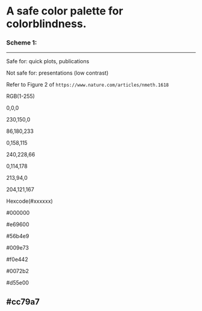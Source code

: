 # A safe color palette for colorblindness.


### Scheme 1:
-----

Safe for: quick plots, publications

Not safe for: presentations (low contrast)

Refer to Figure 2 of `https://www.nature.com/articles/nmeth.1618`

RGB(1-255)

0,0,0

230,150,0

86,180,233

0,158,115

240,228,66

0,114,178

213,94,0

204,121,167

Hexcode(#xxxxxx)

#000000

#e69600

#56b4e9

#009e73

#f0e442

#0072b2

#d55e00

#cc79a7
-----

